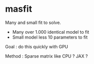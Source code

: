 # masfit

Many and small fit to solve.

* Many over 1.000 identical model to fit
* Small model less 10 parameters to fit

Goal : do this quickly with GPU 

Method : Sparse matrix like CPU ? JAX ?